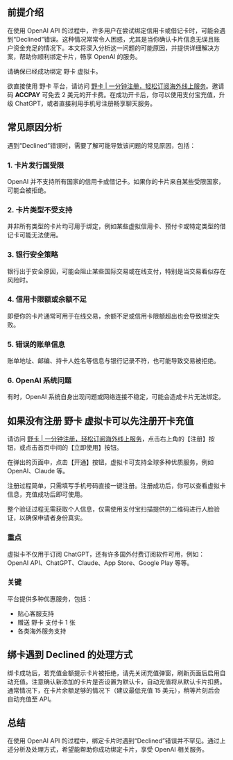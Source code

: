 ## 前提介绍

在使用 OpenAI API 的过程中，许多用户在尝试绑定信用卡或借记卡时，可能会遇到“Declined”错误。这种情况常常令人困惑，尤其是当你确认卡片信息无误且账户资金充足的情况下。本文将深入分析这一问题的可能原因，并提供详细解决方案，帮助你顺利绑定卡片，畅享 OpenAI 的服务。

请确保已经成功绑定 野卡 虚拟卡。

欲直接使用 野卡 平台，请访问 [野卡 | 一分钟注册，轻松订阅海外线上服务](https://bit.ly/bewildcard)。邀请码 **ACCPAY** 可免去 2 美元的开卡费。在成功开卡后，你可以使用支付宝充值，升级 ChatGPT，或者直接利用手机号注册畅享聊天服务。

## 常见原因分析

遇到“Declined”错误时，需要了解可能导致该问题的常见原因，包括：

### 1. 卡片发行国受限
OpenAI 并不支持所有国家的信用卡或借记卡。如果你的卡片来自某些受限国家，可能会被拒绝。

### 2. 卡片类型不受支持
并非所有类型的卡片均可用于绑定，例如某些虚拟信用卡、预付卡或特定类型的借记卡可能无法使用。

### 3. 银行安全策略
银行出于安全原因，可能会阻止某些国际交易或在线支付，特别是当交易看似存在风险时。

### 4. 信用卡限额或余额不足
即便你的卡片通常可用于在线交易，余额不足或信用卡限额超出也会导致绑定失败。

### 5. 错误的账单信息
账单地址、邮编、持卡人姓名等信息与银行记录不符，也可能导致交易被拒绝。

### 6. OpenAI 系统问题
有时，OpenAI 系统自身出现问题或网络连接不稳定，可能会造成卡片无法绑定。

## 如果没有注册 野卡 虚拟卡可以先注册开卡充值

请访问 [野卡 | 一分钟注册，轻松订阅海外线上服务](https://bit.ly/bewildcard)，点击右上角的【注册】按钮，或点击首页中间的【立即使用】按钮。

在弹出的页面中，点击【开通】按钮，虚拟卡可支持全球多种优质服务，例如 OpenAI、Claude 等。

注册过程简单，只需填写手机号码直接一键注册。注册成功后，你可以查看虚拟卡信息，充值成功后即可使用。

整个验证过程无需获取个人信息，仅需使用支付宝扫描提供的二维码进行人脸验证，以确保申请者身份真实。

### 重点
虚拟卡不仅用于订阅 ChatGPT，还有许多国外付费订阅软件可用，例如：OpenAI API、ChatGPT、Claude、App Store、Google Play 等等。

### 关键
平台提供多种优惠服务，包括：
- 贴心客服支持
- 赠送 野卡 支付卡 1 张
- 各类海外服务支持

## 绑卡遇到 Declined 的处理方式

绑卡成功后，若充值金额提示卡片被拒绝，请先关闭充值弹窗，刷新页面后启用自动充值。注意确认新添加的卡片是否设置为默认卡，自动充值将从默认卡片扣费。通常情况下，在卡片余额足够的情况下（建议最低充值 15 美元），稍等片刻后会自动充值至 API。

## 总结

在使用 OpenAI API 的过程中，绑定卡片时遇到“Declined”错误并不罕见。通过上述分析及处理方式，希望能帮助你成功绑定卡片，享受 OpenAI 相关服务。